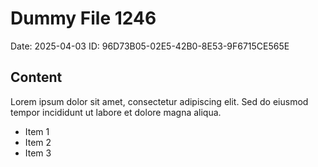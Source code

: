 # Dummy File 1246

Date: 2025-04-03
ID: 96D73B05-02E5-42B0-8E53-9F6715CE565E

## Content

Lorem ipsum dolor sit amet, consectetur adipiscing elit.
Sed do eiusmod tempor incididunt ut labore et dolore magna aliqua.

* Item 1
* Item 2
* Item 3

